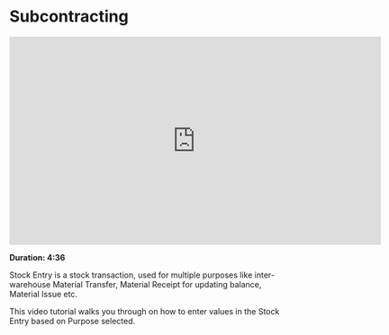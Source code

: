 # Subcontracting

<iframe width="660" height="371" src="https://www.youtube.com/embed/ThiMCC2DtKo" frameborder="0" allowfullscreen></iframe>

**Duration: 4:36**

Stock Entry is a stock transaction, used for multiple purposes like inter-warehouse Material Transfer, Material Receipt for updating balance, Material Issue etc.

This video tutorial walks you through on how to enter values in the Stock Entry based on Purpose selected.
